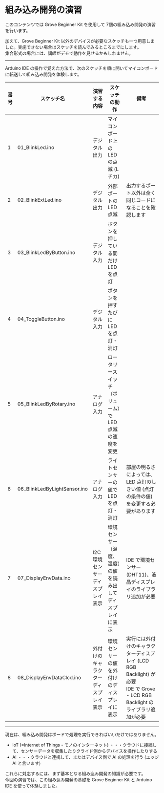 # 組み込み開発の演習

このコンテンツでは Grove Beginner Kit を使用して 7個の組み込み開発の演習を行います。

加えて、Grove Beginner Kit 以外のデバイスが必要なスケッチも一つ用意しました。実施できない場合はスケッチを読んでみるところまでにします。  
集合形式の場合には、講師がデモで動作を見せるかもしれません。

---

Arduino IDE の操作で覚えた方法で、次のスケッチを順に開いてマイコンボードに転送して組み込み開発を体験します。

|番号|スケッチ名|演習する内容|スケッチの動作|備考|
|---|---|---|---|---|
|1|01_BlinkLed.ino|デジタル出力|マイコンボード上の LED の点滅 (Lチカ)||
|2|02_BlinkExtLed.ino|デジタル出力|外部ポートのLED点滅|出力するポート以外は全く同じコードになることを確認します|
|3|03_BlinkLedByButton.ino|デジタル入力|ボタンを押している間だけ LED を点灯||
|4|04_ToggleButton.ino|デジタル入力|ボタンを押すたびに LED を点灯・消灯||
|5|05_BlinkLedByRotary.ino|アナログ入力|ロータリースイッチ（ボリューム）で LED 点滅の速度を変更||
|6|06_BlinkLedByLightSensor.ino|アナログ入力|ライトセンサーの値で LED を点灯・消灯|部屋の明るさによっては、LED 点灯のしきい値 (点灯の条件の値) を変更する必要があります|
|7|07_DisplayEnvData.ino|I2C<br />環境センサー<br />ディスプレイ表示|環境センサー（温度、湿度）の値を読み出してディスプレイに表示|IDE で環境センサー (DHT11)、液晶ディスプレイのライブラリ追加が必要|
|8|08_DisplayEnvDataClcd.ino|外付けのキャラクターディスプレイ表示|環境センサーの値を外付けのディスプレイに表示|実行には外付けのキャラクターディスプレイ (LCD RGB Backlight) が必要<br />IDE で Grove - LCD RGB Backlight のライブラリ追加が必要|

---

現在は、組み込み開発はボードで処理を実行できればいいだけではありません。

- IoT (=Internet of Things - モノのインターネット) ・・・クラウドに接続して、センサーデータを収集したりクライド側からデバイスを操作したりする
- AI ・・・クラウドと連携して、またはデバイス側で AI の処理を行う (エッジ AI と言います)

これらに対応するには、まず基本となる組み込み開発の知識が必要です。  
今回の演習では、この組み込み開発の基礎を Grove Beginner Kit と Arduino IDE を使って体験しました。